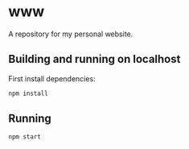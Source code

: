 www
===

A repository for my personal website.

## Building and running on localhost

First install dependencies:

```sh
npm install
```

## Running

```sh
npm start
```